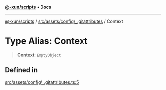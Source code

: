 [**@-xun/scripts**](../../../../../README.md) • **Docs**

***

[@-xun/scripts](../../../../../README.md) / [src/assets/config/\_.gitattributes](../README.md) / Context

# Type Alias: Context

> **Context**: `EmptyObject`

## Defined in

[src/assets/config/\_.gitattributes.ts:5](https://github.com/Xunnamius/xscripts/blob/ba9f63839da3826ddc001b87c07464b3feaa49e7/src/assets/config/_.gitattributes.ts#L5)
